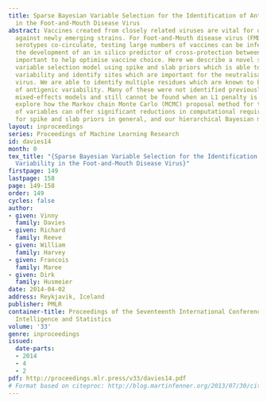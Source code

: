 ```yaml
---
title: Sparse Bayesian Variable Selection for the Identification of Antigenic Variability
  in the Foot-and-Mouth Disease Virus
abstract: Vaccines created from closely related viruses are vital for offering protection
  against newly emerging strains. For Foot-and-Mouth disease virus (FMDV), where multiple
  serotypes co-circulate, testing large numbers of vaccines can be infeasible. Therefore
  the development of an in silico predictor of cross-protection between strains is
  important to help optimise vaccine choice. Here we describe a novel sparse Bayesian
  variable selection model using spike and slab priors which is able to predict antigenic
  variability and identify sites which are important for the neutralisation of the
  virus. We are able to identify multiple residues which are known to be key indicators
  of antigenic variability. Many of these were not identified previously using Frequentist
  mixed-effects models and still cannot be found when an L1 penalty is used. We further
  explore how the Markov chain Monte Carlo (MCMC) proposal method for the inclusion
  of variables can offer significant reductions in computational requirements, both
  for spike and slab priors in general, and our hierarchical Bayesian model in particular.
layout: inproceedings
series: Proceedings of Machine Learning Research
id: davies14
month: 0
tex_title: "{Sparse Bayesian Variable Selection for the Identification of Antigenic
  Variability in the Foot-and-Mouth Disease Virus}"
firstpage: 149
lastpage: 158
page: 149-158
order: 149
cycles: false
author:
- given: Vinny
  family: Davies
- given: Richard
  family: Reeve
- given: William
  family: Harvey
- given: Francois
  family: Maree
- given: Dirk
  family: Husmeier
date: 2014-04-02
address: Reykjavik, Iceland
publisher: PMLR
container-title: Proceedings of the Seventeenth International Conference on Artificial
  Intelligence and Statistics
volume: '33'
genre: inproceedings
issued:
  date-parts:
  - 2014
  - 4
  - 2
pdf: http://proceedings.mlr.press/v33/davies14.pdf
# Format based on citeproc: http://blog.martinfenner.org/2013/07/30/citeproc-yaml-for-bibliographies/
---
```

